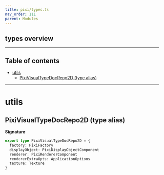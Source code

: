 ```yaml
---
title: pixi/types.ts
nav_order: 111
parent: Modules
---
```


## types overview

---

<h2 class="text-delta">Table of contents</h2>

- [utils](#utils)
  - [PixiVisualTypeDocRepo2D (type alias)](#pixivisualtypedocrepo2d-type-alias)

---

# utils

## PixiVisualTypeDocRepo2D (type alias)

**Signature**

```ts
export type PixiVisualTypeDocRepo2D = {
  factory: PixiFactory
  displayObject: PixiDisplayObjectComponent
  renderer: PixiRendererComponent
  rendererExtraOpts: ApplicationOptions
  texture: Texture
}
```
